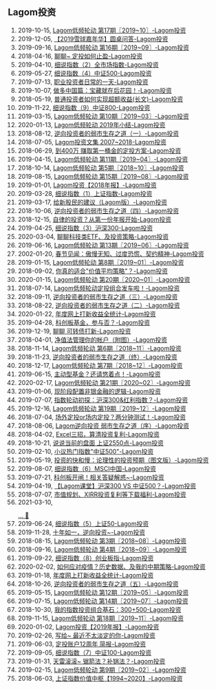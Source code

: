 ## Lagom投资
1. 2019-10-15, [Lagom低频轮动 第17期〖2019~10〗-Lagom投资 ](Lagom低频轮动第17期2019~1020191015.md)
1. 2019-12-05, [【2019雪球嘉年华】圆桌问答-Lagom投资 ](2019雪球嘉年华圆桌问答20191205.md)
1. 2019-09-16, [Lagom低频轮动 第16期〖2019~09〗-Lagom投资 ](Lagom低频轮动第16期2019~0920190916.md)
1. 2018-04-16, [聊聊~ 定投如何止盈-Lagom投资 ](聊聊~定投如何止盈20180416.md)
1. 2019-04-10, [细说指数（2）全市场指数-Lagom投资 ](细说指数2全市场指数20190410.md)
1. 2019-05-27, [细说指数（4）中证500-Lagom投资 ](细说指数4中证50020190527.md)
1. 2019-07-13, [职业投资者日常的一天-Lagom投资 ](职业投资者日常的一天20190713.md)
1. 2019-10-07, [做多中国篇：宝藏就在后花园！-Lagom投资 ](做多中国篇宝藏就在后花园20191007.md)
1. 2018-05-19, [普通投资者如何实现超额收益(长文)-Lagom投资 ](普通投资者如何实现超额收益长文20180519.md)
1. 2019-11-22, [细说指数（9）中证800-Lagom投资 ](细说指数9中证80020191122.md)
1. 2019-03-15, [Lagom低频轮动 第10期〖2019~03〗-Lagom投资 ](Lagom低频轮动第10期2019~0320190315.md)
1. 2020-01-13, [Lagom低频轮动 2019年小结-Lagom投资 ](Lagom低频轮动2019年小结20200113.md)
1. 2018-08-12, [逆向投资者的弱市生存之道（一）-Lagom投资 ](逆向投资者的弱市生存之道一20180812.md)
1. 2018-07-05, [Lagom投资文集 2007~2018-Lagom投资 ](Lagom投资文集2007~201820180705.md)
1. 2018-06-29, [到400万 赚取第一桶金的定投方案-Lagom投资 ](0到400万赚取第一桶金的定投方案20180629.md)
1. 2019-04-15, [Lagom低频轮动 第11期〖2019~04〗-Lagom投资 ](Lagom低频轮动第11期2019~0420190415.md)
1. 2018-10-14, [Lagom低频轮动 第5期〖2018~10〗-Lagom投资 ](Lagom低频轮动第5期2018~1020181014.md)
1. 2019-08-15, [Lagom低频轮动 第15期〖2019~08〗-Lagom投资 ](Lagom低频轮动第15期2019~0820190815.md)
1. 2019-01-01, [Lagom投资【2018年报】-Lagom投资 ](Lagom投资2018年报20190101.md)
1. 2019-03-28, [细说指数（1）上证指数-Lagom投资 ](细说指数1上证指数20190328.md)
1. 2019-03-17, [给新股民的建议（Lagom版）-Lagom投资 ](给新股民的建议Lagom版20190317.md)
1. 2018-10-06, [逆向投资者的弱市生存之道（四）-Lagom投资 ](逆向投资者的弱市生存之道四20181006.md)
1. 2018-12-15, [自律的投资？从第一份年报开始-Lagom投资 ](自律的投资从第一份年报开始20181215.md)
1. 2019-04-25, [细说指数（3）沪深300-Lagom投资 ](细说指数3沪深30020190425.md)
1. 2020-03-04, [聊聊科技类ETF、及投资策略-Lagom投资 ](聊聊科技类ETF及投资策略20200304.md)
1. 2019-06-16, [Lagom低频轮动 第13期〖2019~06〗-Lagom投资 ](Lagom低频轮动第13期2019~0620190616.md)
1. 2002-01-20, [春节见闻：傲慢无知、过度恐慌、契约精神-Lagom投资 ](2020春节见闻傲慢无知过度恐慌契约精神20200201.md)
1. 2019-01-15, [Lagom低频轮动 第8期〖2019~01〗-Lagom投资 ](Lagom低频轮动第8期2019~0120190115.md)
1. 2018-09-02, [你真的适合&quot;价值平均策略&quot;？-Lagom投资 ](你真的适合quot价值平均策略quot20180902.md)
1. 2020-01-15, [Lagom低频轮动 第20期〖2020~01〗-Lagom投资 ](Lagom低频轮动第20期2020~0120200115.md)
1. 2018-07-14, [Lagom低频轮动定投组合发车啦！-Lagom投资 ](Lagom低频轮动定投组合发车啦20180714.md)
1. 2018-09-11, [逆向投资者的弱市生存之道（三）-Lagom投资 ](逆向投资者的弱市生存之道三20180911.md)
1. 2018-08-22, [逆向投资者的弱市生存之道（二）-Lagom投资 ](逆向投资者的弱市生存之道二20180822.md)
1. 2020-01-22, [年度网上打新收益全统计-Lagom投资 ](2019年度网上打新收益全统计20200122.md)
1. 2019-04-28, [科创板基金，参与否？-Lagom投资 ](科创板基金参与否20190428.md)
1. 2019-12-19, [聊聊 可转债打新-Lagom投资 ](聊聊可转债打新20191219.md)
1. 2018-04-01, [净值法管理你的帐户（附图）-Lagom投资 ](净值法管理你的帐户附图20180401.md)
1. 2018-11-14, [Lagom低频轮动 第6期〖2018~11〗-Lagom投资 ](Lagom低频轮动第6期2018~1120181114.md)
1. 2018-11-23, [逆向投资者的弱市生存之道（终）-Lagom投资 ](逆向投资者的弱市生存之道终20181123.md)
1. 2018-12-17, [Lagom低频轮动 第7期〖2018~12〗-Lagom投资 ](Lagom低频轮动第7期2018~1220181217.md)
1. 2019-06-15, [主动型基金？还请悠着点！-Lagom投资 ](主动型基金还请悠着点20190615.md)
1. 2020-02-17, [Lagom低频轮动 第21期〖2020~02〗-Lagom投资 ](Lagom低频轮动第21期2020~0220200217.md)
1. 2019-01-06, [现阶段配置非银金融的逻辑-Lagom投资 ](现阶段配置非银金融的逻辑20190106.md)
1. 2019-07-07, [指数轮动初探：沪深300&amp;红利指数？-Lagom投资 ](指数轮动初探沪深300amp红利指数20190707.md)
1. 2019-12-16, [Lagom低频轮动 第19期〖2019~12〗-Lagom投资 ](Lagom低频轮动第19期2019~1220191216.md)
1. 2018-07-04, [场外定投or场内定投？两分钟测试！-Lagom投资 ](场外定投or场内定投两分钟测试20180704.md)
1. 2018-08-06, [Lagom逆向投资 弱市生存之道（序）-Lagom投资 ](Lagom逆向投资弱市生存之道序20180806.md)
1. 2018-04-02, [Excel三招，算清投资复利-Lagom投资 ](Excel三招算清投资复利20180402.md)
1. 2018-10-21, [说说当前的盘面 上证2550点-Lagom投资 ](说说当前的盘面上证2550点20181021.md)
1. 2019-02-10, [小议热门指数&quot;中证500&quot;-Lagom投资 ](小议热门指数quot中证500quot20190210.md)
1. 2019-05-19, [投资的快和慢：论理性的投资预期（图文版）-Lagom投资 ](投资的快和慢论理性的投资预期图文版20190519.md)
1. 2019-08-07, [细说指数（6）MSCI中国-Lagom投资 ](细说指数6MSCI中国20190807.md)
1. 2019-07-21, [科创板开闸！相关答疑解惑~-Lagom投资 ](科创板开闸相关答疑解惑~20190721.md)
1. 2019-04-19, [【Lagom课堂】沪深300 VS 中证500？-Lagom投资 ](Lagom课堂沪深300VS中证50020190419.md)
1. 2018-07-07, [市值规划、XIRR投资复利等下载福利-Lagom投资 ](市值规划XIRR投资复利等下载福利20180707.md)
1. 2021-03-10, [<p></p>... :sparkling_heart:](Lagom细说指数序20190311.md)
1. 2019-06-24, [细说指数（5）上证50-Lagom投资 ](细说指数5上证5020190624.md)
1. 2019-11-28, [十年如一，逆向投资~-Lagom投资 ](十年如一逆向投资~20191128.md)
1. 2018-08-15, [Lagom低频轮动 第3期〖2018~08〗-Lagom投资 ](Lagom低频轮动第3期2018~0820180815.md)
1. 2018-09-16, [Lagom低频轮动 第4期〖2018~09〗-Lagom投资 ](Lagom低频轮动第4期2018~0920180916.md)
1. 2019-09-22, [细说指数（8）创业板指-Lagom投资 ](细说指数8创业板指20190922.md)
1. 2020-02-02, [如何应对疫情？历史数据、及我的中期策略-Lagom投资 ](如何应对疫情历史数据及我的中期策略20200202.md)
1. 2019-01-18, [年度网上打新收益全统计-Lagom投资 ](2018年度网上打新收益全统计20190118.md)
1. 2018-10-26, [逆向投资者的弱市生存之道（五）-Lagom投资 ](逆向投资者的弱市生存之道五20181026.md)
1. 2019-05-15, [Lagom低频轮动 第12期〖2019~05〗-Lagom投资 ](Lagom低频轮动第12期2019~0520190515.md)
1. 2019-07-15, [Lagom低频轮动 第14期〖2019~07〗-Lagom投资 ](Lagom低频轮动第14期2019~0720190715.md)
1. 2018-10-30, [我的指数投资组合基石：300+500-Lagom投资 ](我的指数投资组合基石30050020181030.md)
1. 2019-11-15, [Lagom低频轮动 第18期〖2019~11〗-Lagom投资 ](Lagom低频轮动第18期2019~1120191115.md)
1. 2020-01-02, [Lagom投资【2019年报】-Lagom投资 ](Lagom投资2019年报20200102.md)
1. 2019-02-26, [写给~ 最近不太淡定的你-Lagom投资 ](写给~最近不太淡定的你20190226.md)
1. 2019-06-03, [定投账户12周年 简报-Lagom投资 ](定投账户12周年简报20190603.md)
1. 2019-09-05, [细说指数（7）中证100-Lagom投资 ](细说指数7中证10020190905.md)
1. 2019-01-31, [天雷滚滚~ 锯箭法？补锅法？-Lagom投资 ](天雷滚滚~锯箭法补锅法20190131.md)
1. 2019-02-15, [Lagom低频轮动 第9期〖2019~02〗-Lagom投资 ](Lagom低频轮动第9期2019~0220190215.md)
1. 2018-06-03, [上证指数价值中枢【1994~2020】-Lagom投资 ](上证指数价值中枢1994~202020180603.md)
